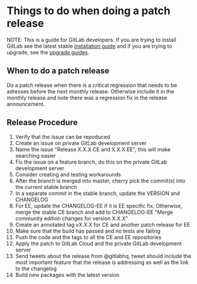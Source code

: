# Things to do when doing a patch release
NOTE: This is a guide for GitLab developers. If you are trying to install GitLab see the latest stable [installation guide](install/installation.md) and if you are trying to upgrade, see the [upgrade guides](update).

## When to do a patch release

Do a patch release when there is a critical regression that needs to be adresses before the next monthly release.
Otherwise include it in the monthly release and note there was a regression fix in the release announcement.

## Release Procedure

1. Verify that the issue can be repoduced
1. Create an issue on private GitLab development server
1. Name the issue "Release X.X.X CE and X.X.X EE", this will make searching easier
1. Fix the issue on a feature branch, do this on the private GitLab development server
1. Consider creating and testing workarounds
1. After the branch is merged into master, cherry pick the commit(s) into the current stable branch
1. In a separate commit in the stable branch, update the VERSION and CHANGELOG
1. For EE, update the CHANGELOG-EE if it is EE specific fix. Otherwise, merge the stable CE branch and add to CHANGELOG-EE "Merge community edition changes for version X.X.X"
1. Create an annotated tag vX.X.X for CE and another patch release for EE
1. Make sure that the build has passed and no tests are failing
1. Push the code and the tags to all the CE and EE repositories
1. Apply the patch to GitLab Cloud and the private GitLab development server
1. Send tweets about the release from @gitlabhq, tweet should include the most important feature that the release is addressing as well as the link to the changelog
1. Build new packages with the latest version

